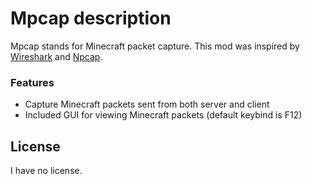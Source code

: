 # Mpcap description
Mpcap stands for Minecraft packet capture.
This mod was inspired by [Wireshark](https://www.wireshark.org/) and [Npcap](https://npcap.com/).

### Features
- Capture Minecraft packets sent from both server and client
- Included GUI for viewing Minecraft packets (default keybind is F12)

## License

I have no license.
